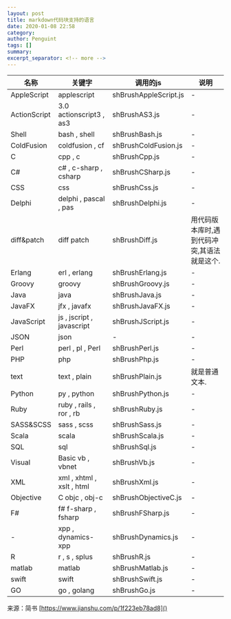 ```yaml
---
layout: post
title: markdown代码块支持的语言
date: 2020-01-08 22:58
category: 
author: Penguint
tags: []
summary: 
excerpt_separator: <!-- more -->
---
```

<!-- more -->

| 名称         | 关键字                    | 调用的js              | 说明                                        |
| ------------ | ------------------------- | --------------------- | ------------------------------------------- |
| AppleScript  | applescript               | shBrushAppleScript.js | -                                           |
| ActionScript | 3.0 actionscript3 , as3   | shBrushAS3.js         | -                                           |
| Shell        | bash , shell              | shBrushBash.js        | -                                           |
| ColdFusion   | coldfusion , cf           | shBrushColdFusion.js  | -                                           |
| C            | cpp , c                   | shBrushCpp.js         | -                                           |
| C#           | c# , c-sharp , csharp     | shBrushCSharp.js      | -                                           |
| CSS          | css                       | shBrushCss.js         | -                                           |
| Delphi       | delphi , pascal , pas     | shBrushDelphi.js      | -                                           |
| diff&patch   | diff patch                | shBrushDiff.js        | 用代码版本库时,遇到代码冲突,其语法就是这个. |
| Erlang       | erl , erlang              | shBrushErlang.js      | -                                           |
| Groovy       | groovy                    | shBrushGroovy.js      | -                                           |
| Java         | java                      | shBrushJava.js        | -                                           |
| JavaFX       | jfx , javafx              | shBrushJavaFX.js      | -                                           |
| JavaScript   | js , jscript , javascript | shBrushJScript.js     | -                                           |
| JSON         | json                      | -                     | -                                           |
| Perl         | perl , pl , Perl          | shBrushPerl.js        | -                                           |
| PHP          | php                       | shBrushPhp.js         | -                                           |
| text         | text , plain              | shBrushPlain.js       | 就是普通文本.                               |
| Python       | py , python               | shBrushPython.js      | -                                           |
| Ruby         | ruby , rails , ror , rb   | shBrushRuby.js        | -                                           |
| SASS&SCSS    | sass , scss               | shBrushSass.js        | -                                           |
| Scala        | scala                     | shBrushScala.js       | -                                           |
| SQL          | sql                       | shBrushSql.js         | -                                           |
| Visual       | Basic vb , vbnet          | shBrushVb.js          | -                                           |
| XML          | xml , xhtml , xslt , html | shBrushXml.js         | -                                           |
| Objective    | C objc , obj-c            | shBrushObjectiveC.js  | -                                           |
| F#           | f# f-sharp , fsharp       | shBrushFSharp.js      | -                                           |
| -            | xpp , dynamics-xpp        | shBrushDynamics.js    | -                                           |
| R            | r , s , splus             | shBrushR.js           | -                                           |
| matlab       | matlab                    | shBrushMatlab.js      | -                                           |
| swift        | swift                     | shBrushSwift.js       | -                                           |
| GO           | go , golang               | shBrushGo.js          | -                                           |


来源：简书 [https://www.jianshu.com/p/1f223eb78ad8]()